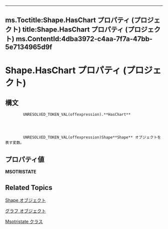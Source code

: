 
---
ms.Toctitle:Shape.HasChart プロパティ (プロジェクト)
title:Shape.HasChart プロパティ (プロジェクト)
ms.ContentId:4dba3972-c4aa-7f7a-47bb-5e7134965d9f
---
# Shape.HasChart プロパティ (プロジェクト)





## 構文

            UNRESOLVED_TOKEN_VAL(offexpression).**HasChart**




            UNRESOLVED_TOKEN_VAL(offexpression)Shape**Shape** オブジェクトを表す変数。



## プロパティ値
**MSOTRISTATE**



## Related Topics

[Shape オブジェクト](d2b32bcd-5595-a4a7-9772-feb25fd0103a.md)

[グラフ オブジェクト](810d4ec1-69d2-c432-b9da-57042b783b85.md)

[Msotristate クラス](http://msdn.microsoft.com/en-us/library/office/ff860737(v=office.15))




